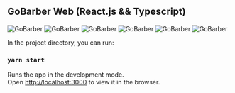 ## GoBarber Web (React.js && Typescript)

<img src="https://github.com/vbeloti/gobarber-web/blob/master/.github/gobarber-1.jpg?raw=true" alt="GoBarber" />
<img src="https://github.com/vbeloti/gobarber-web/blob/master/.github/gobarber-2.jpg?raw=true" alt="GoBarber" />
<img src="https://github.com/vbeloti/gobarber-web/blob/master/.github/gobarber-3.jpg?raw=true" alt="GoBarber" />
<img src="https://github.com/vbeloti/gobarber-web/blob/master/.github/gobarber-4.jpg?raw=true" alt="GoBarber" />
<img src="https://github.com/vbeloti/gobarber-web/blob/master/.github/gobarber-5.jpg?raw=true" alt="GoBarber" />
<img src="https://github.com/vbeloti/gobarber-web/blob/master/.github/gobarber-6.jpg?raw=true" alt="GoBarber" />

In the project directory, you can run:

### `yarn start`

Runs the app in the development mode.<br />
Open [http://localhost:3000](http://localhost:3000) to view it in the browser.
